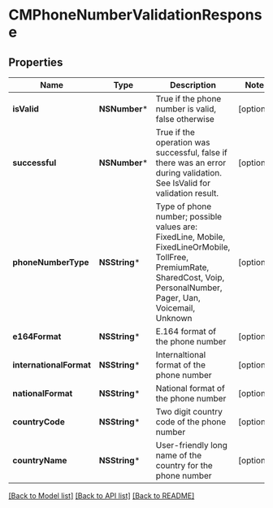 # CMPhoneNumberValidationResponse

## Properties
Name | Type | Description | Notes
------------ | ------------- | ------------- | -------------
**isValid** | **NSNumber*** | True if the phone number is valid, false otherwise | [optional] 
**successful** | **NSNumber*** | True if the operation was successful, false if there was an error during validation.  See IsValid for validation result. | [optional] 
**phoneNumberType** | **NSString*** | Type of phone number; possible values are: FixedLine, Mobile, FixedLineOrMobile, TollFree, PremiumRate,   SharedCost, Voip, PersonalNumber, Pager, Uan, Voicemail, Unknown | [optional] 
**e164Format** | **NSString*** | E.164 format of the phone number | [optional] 
**internationalFormat** | **NSString*** | Internaltional format of the phone number | [optional] 
**nationalFormat** | **NSString*** | National format of the phone number | [optional] 
**countryCode** | **NSString*** | Two digit country code of the phone number | [optional] 
**countryName** | **NSString*** | User-friendly long name of the country for the phone number | [optional] 

[[Back to Model list]](../README.md#documentation-for-models) [[Back to API list]](../README.md#documentation-for-api-endpoints) [[Back to README]](../README.md)


